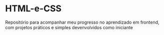 # HTML-e-CSS
Repositório para acompanhar meu progresso no aprendizado em frontend, com projetos práticos e simples devenvolvidos como iniciante
